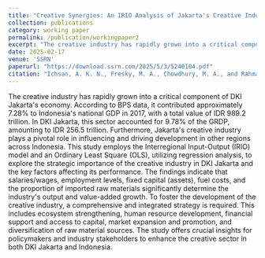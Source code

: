 ```yaml
---
title: "Creative Synergies: An IRIO Analysis of Jakarta's Creative Industry and Its Spillover Effects on National Economic Growth"
collection: publications
category: working paper
permalink: /publication/workingpaper2
excerpt: "The creative industry has rapidly grown into a critical component of DKI Jakarta's economy. According to BPS data, it contributed......."
date: 2025-02-17
venue: 'SSRN'
paperurl: "https://download.ssrn.com/2025/5/3/5240104.pdf"
citation: "Ichsan, A. K. N., Fresky, M. A., Chowdhury, M. A., and Rahmawati, Y. (2025). &quot; Economic Complexity and Its Role in Shaping Renewable Energy Consumption Patterns in Selected South Asian Countries.&quot; <i>WorkingPaper</i>. 1-13."
---
```


The creative industry has rapidly grown into a critical component of DKI Jakarta's economy. According to BPS data, it contributed approximately 7.28% to Indonesia's national GDP in 2017, with a total value of IDR 989.2 trillion. In DKI Jakarta, this sector accounted for 9.78% of the GRDP, amounting to IDR 256.5 trillion. Furthermore, Jakarta's creative industry plays a pivotal role in influencing and driving development in other regions across Indonesia. This study employs the Interregional Input-Output (IRIO) model and an Ordinary Least Square (OLS), utilizing regression analysis, to explore the strategic importance of the creative industry in DKI Jakarta and the key factors affecting its performance. The findings indicate that salaries/wages, employment levels, fixed capital (assets), fuel costs, and the proportion of imported raw materials significantly determine the industry's output and value-added growth. To foster the development of the creative industry, a comprehensive and integrated strategy is required. This includes ecosystem strengthening, human resource development, financial support and access to capital, market expansion and promotion, and diversification of raw material sources. The study offers crucial insights for policymakers and industry stakeholders to enhance the creative sector in both DKI Jakarta and Indonesia.
